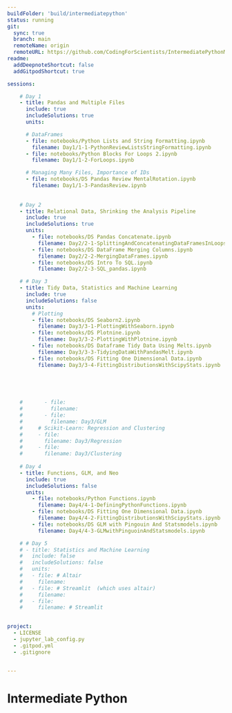```yaml
---
buildFolder: 'build/intermediatepython'
status: running
git:
  sync: true
  branch: main
  remoteName: origin
  remoteURL: https://github.com/CodingForScientists/IntermediatePythonMPI2022
readme:
  addDeepnoteShortcut: false
  addGitpodShortcut: true

sessions:

    # Day 1
    - title: Pandas and Multiple Files
      include: true
      includeSolutions: true
      units:

      # DataFrames
      - file: notebooks/Python Lists and String Formatting.ipynb
        filename: Day1/1-1-PythonReviewListsStringFormatting.ipynb
      - file: notebooks/Python Blocks For Loops 2.ipynb
        filename: Day1/1-2-ForLoops.ipynb     

      # Managing Many Files, Importance of IDs
      - file: notebooks/DS Pandas Review MentalRotation.ipynb
        filename: Day1/1-3-PandasReview.ipynb
      
      
    # Day 2
    - title: Relational Data, Shrinking the Analysis Pipeline
      include: true
      includeSolutions: true
      units:
        - file: notebooks/DS Pandas Concatenate.ipynb
          filename: Day2/2-1-SplittingAndConcatenatingDataFramesInLoops.ipynb
        - file: notebooks/DS DataFrame Merging Columns.ipynb
          filename: Day2/2-2-MergingDataFrames.ipynb
        - file: notebooks/DS Intro To SQL.ipynb
          filename: Day2/2-3-SQL_pandas.ipynb

    # # Day 3
    - title: Tidy Data, Statistics and Machine Learning
      include: true
      includeSolutions: false
      units:
        # Plotting
        - file: notebooks/DS Seaborn2.ipynb
          filename: Day3/3-1-PlottingWithSeaborn.ipynb
        - file: notebooks/DS Plotnine.ipynb
          filename: Day3/3-2-PlottingWithPlotnine.ipynb
        - file: notebooks/DS Dataframe Tidy Data Using Melts.ipynb
          filename: Day3/3-3-TidyingDataWithPandasMelt.ipynb
        - file: notebooks/DS Fitting One Dimensional Data.ipynb
          filename: Day3/3-4-FittingDistributionsWithScipyStats.ipynb



          
    
    #       - file:
    #         filename: 
    #       - file:
    #         filename: Day3/GLM
    #     # Scikit-Learn: Regression and Clustering
    #     - file:
    #       filename: Day3/Regression
    #     - file:
    #       filename: Day3/Clustering
    
    # Day 4
    - title: Functions, GLM, and Neo
      include: true
      includeSolutions: false
      units:
        - file: notebooks/Python Functions.ipynb
          filename: Day4/4-1-DefiningPythonFunctions.ipynb
        - file: notebooks/DS Fitting One Dimensional Data.ipynb
          filename: Day4/4-2-FittingDistributionsWithScipyStats.ipynb
        - file: notebooks/DS GLM with Pingouin And Statsmodels.ipynb
          filename: Day4/4-3-GLMwithPinguoinAndStatsmodels.ipynb

    # # Day 5
    # - title: Statistics and Machine Learning
    #   include: false
    #   includeSolutions: false
    #   units:
    #   - file: # Altair
    #     filename: 
    #   - file: # Streamlit  (which uses altair)
    #     filename: 
    #   - file: 
    #     filename: # Streamlit

    
project:
  - LICENSE
  - jupyter_lab_config.py
  - .gitpod.yml
  - .gitignore
  

---
```




# Intermediate Python
